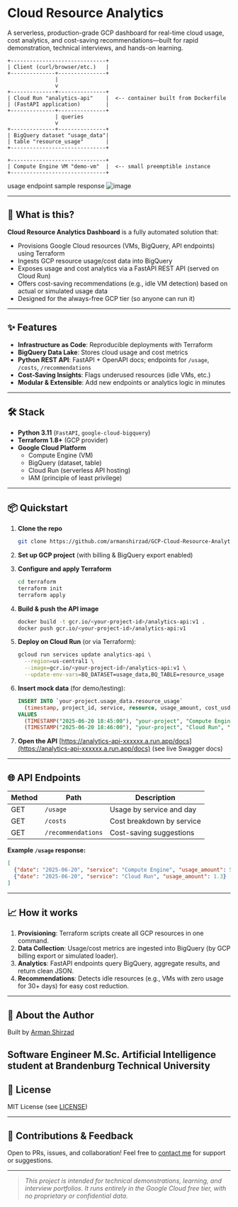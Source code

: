 
# Cloud Resource Analytics 

A serverless, production-grade GCP dashboard for real-time cloud usage, cost analytics, and cost-saving recommendations—built for rapid demonstration, technical interviews, and hands-on learning.

    +------------------------------+
    | Client (curl/browser/etc.)   |
    +--------------+---------------+
                   |
                   v
    +--------------+---------------+
    | Cloud Run "analytics-api"    |  <-- container built from Dockerfile
    | (FastAPI application)        |
    +--------------+---------------+
                   | queries
                   v
    +--------------+---------------+
    | BigQuery dataset "usage_data"|
    | table "resource_usage"       |
    +------------------------------+

    +------------------------------+
    | Compute Engine VM "demo-vm"  |  <-- small preemptible instance
    +------------------------------+
usage endpoint sample response
![image](https://github.com/user-attachments/assets/4a9b09a0-d389-40c1-897b-0afe5975fa9d)


---

## 🚀 What is this?

**Cloud Resource Analytics Dashboard** is a fully automated solution that:

- Provisions Google Cloud resources (VMs, BigQuery, API endpoints) using Terraform  
- Ingests GCP resource usage/cost data into BigQuery  
- Exposes usage and cost analytics via a FastAPI REST API (served on Cloud Run)  
- Offers cost-saving recommendations (e.g., idle VM detection) based on actual or simulated usage data  
- Designed for the always-free GCP tier (so anyone can run it)

---

## ✨ Features

- **Infrastructure as Code**: Reproducible deployments with Terraform  
- **BigQuery Data Lake**: Stores cloud usage and cost metrics  
- **Python REST API**: FastAPI + OpenAPI docs; endpoints for `/usage`, `/costs`, `/recommendations`  
- **Cost-Saving Insights**: Flags underused resources (idle VMs, etc.)  
- **Modular & Extensible**: Add new endpoints or analytics logic in minutes

---

## 🛠️ Stack

- **Python 3.11** (`FastAPI`, `google-cloud-bigquery`)  
- **Terraform 1.8+** (GCP provider)  
- **Google Cloud Platform**  
  - Compute Engine (VM)  
  - BigQuery (dataset, table)  
  - Cloud Run (serverless API hosting)  
  - IAM (principle of least privilege)

---

## 📦 Quickstart

1. **Clone the repo**  
   ```bash
   git clone https://github.com/armanshirzad/GCP-Cloud-Resource-Analytics.git


2. **Set up GCP project** (with billing & BigQuery export enabled)

3. **Configure and apply Terraform**

   ```bash
   cd terraform
   terraform init
   terraform apply
   ```

4. **Build & push the API image**

   ```bash
   docker build -t gcr.io/<your-project-id>/analytics-api:v1 .
   docker push gcr.io/<your-project-id>/analytics-api:v1
   ```

5. **Deploy on Cloud Run** (or via Terraform):

   ```bash
   gcloud run services update analytics-api \
     --region=us-central1 \
     --image=gcr.io/<your-project-id>/analytics-api:v1 \
     --update-env-vars=BQ_DATASET=usage_data,BQ_TABLE=resource_usage
   ```

6. **Insert mock data** (for demo/testing):

   ```sql
   INSERT INTO `your-project.usage_data.resource_usage`
     (timestamp, project_id, service, resource, usage_amount, cost_usd)
   VALUES
     (TIMESTAMP("2025-06-20 18:45:00"), "your-project", "Compute Engine", "demo-vm", 5.2, 0.15),
     (TIMESTAMP("2025-06-20 18:46:00"), "your-project", "Cloud Run", "analytics-api", 1.3, 0.04);
   ```

7. **Open the API**
   [https://analytics-api-xxxxxx.a.run.app/docs](https://analytics-api-xxxxxx.a.run.app/docs) (see live Swagger docs)

---

## 🌐 API Endpoints

| Method | Path               | Description               |
| ------ | ------------------ | ------------------------- |
| GET    | `/usage`           | Usage by service and day  |
| GET    | `/costs`           | Cost breakdown by service |
| GET    | `/recommendations` | Cost-saving suggestions   |

**Example `/usage` response:**

```json
[
  {"date": "2025-06-20", "service": "Compute Engine", "usage_amount": 5.2},
  {"date": "2025-06-20", "service": "Cloud Run", "usage_amount": 1.3}
]
```

---

## 📈 How it works

1. **Provisioning**: Terraform scripts create all GCP resources in one command.
2. **Data Collection**: Usage/cost metrics are ingested into BigQuery (by GCP billing export or simulated loader).
3. **Analytics**: FastAPI endpoints query BigQuery, aggregate results, and return clean JSON.
4. **Recommendations**: Detects idle resources (e.g., VMs with zero usage for 30+ days) for easy cost reduction.

---

## 👤 About the Author

Built by [Arman Shirzad](https://armanshirzad.guru)

Software Engineer
M.Sc. Artificial Intelligence student at Brandenburg Technical University
---

## 📝 License

MIT License (see [LICENSE](LICENSE))

---

## 🙌 Contributions & Feedback

Open to PRs, issues, and collaboration!
Feel free to [contact me](mailto:armanshirzad1998@gmail.com) for support or suggestions.

---

> *This project is intended for technical demonstrations, learning, and interview portfolios.
> It runs entirely in the Google Cloud free tier, with no proprietary or confidential data.*


